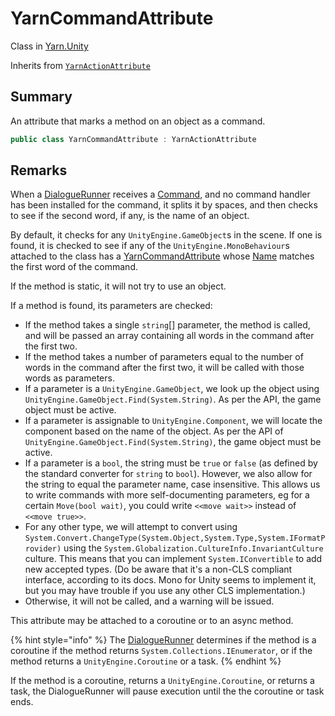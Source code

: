 # YarnCommandAttribute

Class in [Yarn.Unity](yarn.unity.md)

Inherits from [`YarnActionAttribute`](yarn.unity.yarnactionattribute.md)

## Summary

An attribute that marks a method on an object as a command.

```csharp
public class YarnCommandAttribute : YarnActionAttribute
```

## Remarks

When a [DialogueRunner](yarn.unity.dialoguerunner.md) receives a [Command](yarn.command.md), and no command handler has been installed for the command, it splits it by spaces, and then checks to see if the second word, if any, is the name of an object.

By default, it checks for any `UnityEngine.GameObject`s in the scene. If one is found, it is checked to see if any of the `UnityEngine.MonoBehaviour`s attached to the class has a [YarnCommandAttribute](yarn.unity.yarncommandattribute.md) whose [Name](yarn.unity.yarnactionattribute.name.md) matches the first word of the command.

If the method is static, it will not try to use an object.

If a method is found, its parameters are checked:

* If the method takes a single `string`\[] parameter, the method is called, and will be passed an array containing all words in the command after the first two.
* If the method takes a number of parameters equal to the number of words in the command after the first two, it will be called with those words as parameters.
* If a parameter is a `UnityEngine.GameObject`, we look up the object using `UnityEngine.GameObject.Find(System.String)`. As per the API, the game object must be active.
* If a parameter is assignable to `UnityEngine.Component`, we will locate the component based on the name of the object. As per the API of `UnityEngine.GameObject.Find(System.String)`, the game object must be active.
* If a parameter is a `bool`, the string must be `true` or `false` (as defined by the standard converter for `string` to `bool`). However, we also allow for the string to equal the parameter name, case insensitive. This allows us to write commands with more self-documenting parameters, eg for a certain `Move(bool wait)`, you could write `<<move wait>>` instead of `<<move true>>`.
* For any other type, we will attempt to convert using `System.Convert.ChangeType(System.Object,System.Type,System.IFormatProvider)` using the `System.Globalization.CultureInfo.InvariantCulture` culture. This means that you can implement `System.IConvertible` to add new accepted types. (Do be aware that it's a non-CLS compliant interface, according to its docs. Mono for Unity seems to implement it, but you may have trouble if you use any other CLS implementation.)
* Otherwise, it will not be called, and a warning will be issued.

This attribute may be attached to a coroutine or to an async method.

{% hint style="info" %}
The [DialogueRunner](yarn.unity.dialoguerunner.md) determines if the method is a coroutine if the method returns `System.Collections.IEnumerator`, or if the method returns a `UnityEngine.Coroutine` or a task.
{% endhint %}

If the method is a coroutine, returns a `UnityEngine.Coroutine`, or returns a task, the DialogueRunner will pause execution until the the coroutine or task ends.
